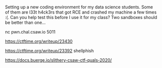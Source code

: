 Setting up a new coding environment for my data science students. Some of them are l33t h4ck3rs that got RCE and crashed my machine a few times :(. Can you help test this before I use it for my class? Two sandboxes should be better than one...

nc pwn.chal.csaw.io 5011





https://ctftime.org/writeup/23430

https://ctftime.org/writeup/23392 shellphish

https://docs.buerge.io/slithery-csaw-ctf-quals-2020/